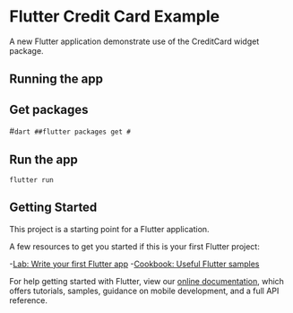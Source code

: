 # Flutter Credit Card Example

A new Flutter application demonstrate use of the CreditCard widget package.

## Running the app

## Get packages
#```dart
 ##flutter packages get
#```
## Run the app
`flutter run`

## Getting Started

This project is a starting point for a Flutter application.

A few resources to get you started if this is your first Flutter project:

-[Lab: Write your first Flutter app](https://flutter.dev/docs/get-started/codelab)
-[Cookbook: Useful Flutter samples](https://flutter.dev/docs/cookbook)

For help getting started with Flutter, view our 
[online documentation](https://flutter.dev/docs), which offers tutorials, 
samples, guidance on mobile development, and a full API reference.
